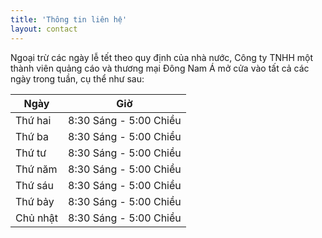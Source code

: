 ```yaml
---
title: 'Thông tin liên hệ'
layout: contact
---
```


Ngoại trừ các ngày lễ tết theo quy định của nhà nước, Công ty TNHH một thành viên quảng cáo và thương mại Đông Nam Á mở cửa vào tất cả các ngày trong tuần, cụ thể như sau:

| Ngày       | Giờ   |
| --------- | --------------- |
| Thứ hai   | 8:30 Sáng - 5:00 Chiều |
| Thứ ba    | 8:30 Sáng - 5:00 Chiều |
| Thứ tư    | 8:30 Sáng - 5:00 Chiều |
| Thứ năm   | 8:30 Sáng - 5:00 Chiều |
| Thứ sáu   | 8:30 Sáng - 5:00 Chiều |
| Thứ bảy   | 8:30 Sáng - 5:00 Chiều |
| Chủ nhật  | 8:30 Sáng - 5:00 Chiều |